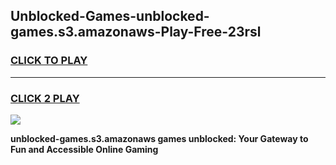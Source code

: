 
## Unblocked-Games-unblocked-games.s3.amazonaws-Play-Free-23rsl
<h3>
<a href="https://premium76.site?title=unblocked-games.s3.amazonaws&ref=21A">CLICK TO PLAY</a></h3>
<hr>

<h3>
<a href="https://premium76.site?title=unblocked-games.s3.amazonaws&ref=21A">CLICK 2 PLAY</a>
  
</h3>

<a href="https://premium76.site?title=unblocked-games.s3.amazonaws&ref=21A"><img src="https://clearcache.store/games.png"></a>


**unblocked-games.s3.amazonaws games unblocked: Your Gateway to Fun and Accessible Online Gaming**
